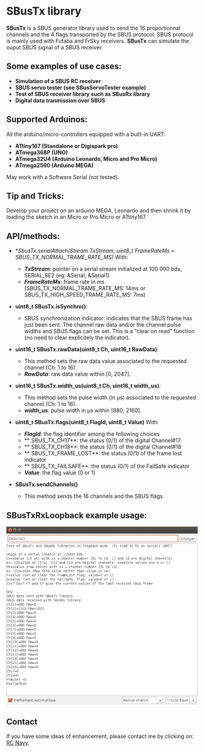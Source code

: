 SBusTx library
==============

**SBusTx** is a SBUS generator library used to send the 16 proportionnal channels and the 4 flags transported by the SBUS protocol.
SBUS protocol is mainly used with Futaba and FrSky receivers.
**SBusTx** can simulate the ouput SBUS signal of a SBUS receiver.


Some examples of use cases:
-------------------------
* **Simulation of a SBUS RC receiver**
* **SBUS servo tester (see **SBusServoTester** example)**
* **Test of SBUS receiver library such as SBusRx library**
* **Digital data tranmission over SBUS**

Supported Arduinos:
------------------
All the arduino/micro-controllers equipped with a built-in UART:

* **ATtiny167 (Standalone or Digispark pro)**
* **ATmega368P (UNO)**
* **ATmega32U4 (Arduino Leonardo, Micro and Pro Micro)**
* **ATmega2560 (Arduino MEGA)**

May work with a Software Serial (not tested).

Tip and Tricks:
--------------
Develop your project on an arduino MEGA, Leonardo and then shrink it by loading the sketch in an Micro or Pro Micro or ATtiny167.

API/methods:
-----------
* **SbusTx.serialAttach(Stream *TxStream, uint8_t FrameRateMs = SBUS_TX_NORMAL_TRAME_RATE_MS)**
With:
	* **_TxStream_**: pointer on a serial stream initialized at 100 000 bds, SERIAL_8E2 (eg: &Serial, &Serial1)
	* **_FrameRateMs_**: frame rate in ms (SBUS_TX_NORMAL_TRAME_RATE_MS: 14ms or SBUS_TX_HIGH_SPEED_TRAME_RATE_MS: 7ms)

* **uint8_t SBusTx.isSynchro()**:
	* SBUS synchronization indicator: indicates that the SBUS frame has just been sent. The channel raw data and/or the channel pulse widths and SBUS flags can be set. This is a "clear on read" function (no need to clear explicitely the indicator).

* **uint16_t SBusTx.rawData(uint8_t Ch, uint16_t RawData)**:
	* This method sets the raw data value associated to the requested channel (Ch: 1 to 16).
	* **_RawData_**: raw data value within [0, 2047].

* **uint16_t SBusTx.width_us(uint8_t Ch, uint16_t width_us)**:
	* This method sets the pulse width (in µs) associated to the requested channel (Ch: 1 to 16).
	* **_width_us_**: pulse width in µs within [880, 2160].

* **uint8_t  SBusTx.flags(uint8_t FlagId, uint8_t Value)**
With:
	* **_FlagId_**: the flag identifier among the following choices
	* ** SBUS_TX_CH17**: the status (0/1) of the digital Channel#17
	* ** SBUS_TX_CH18**: the status (0/1) of the digital Channel#18
	* ** SBUS_TX_FRAME_LOST**: the status (0/1) of the frame lost indicator
	* ** SBUS_TX_FAILSAFE**: the status (0/1) of the FailSafe indicator
	* **_Value_**: the flag value (0 or 1)

* **SBusTx.sendChannels()**
	* This method sends the 16 channels and the SBUS flags.

SBusTxRxLoopback example usage:
------------------------------
![SBusTx screenshot](screenshot.png "SBusTx and SBus Rx")

Contact
-------

If you have some ideas of enhancement, please contact me by clicking on: [RC Navy](http://p.loussouarn.free.fr/contact.html).

